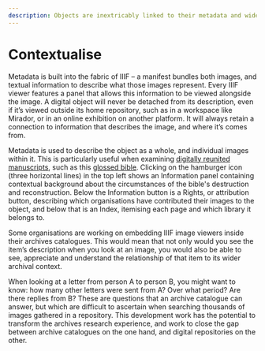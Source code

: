 ```yaml
---
description: Objects are inextricably linked to their metadata and wider archival context
---
```


# Contextualise

Metadata is built into the fabric of IIIF – a manifest bundles both images, and textual information to describe what those images represent. Every IIIF viewer features a panel that allows this information to be viewed alongside the image. A digital object will never be detached from its description, even if it’s viewed outside its home repository, such as in a workspace like Mirador, or in an online exhibition on another platform. It will always retain a connection to information that describes the image, and where it’s comes from.

Metadata is used to describe the object as a whole, and individual images within it. This is particularly useful when examining [digitally reunited manuscripts](reunify.md), such as this [glossed bible](https://projectmirador.org/embed/?iiif-content=https://dms-data.stanford.edu/data/manifests/Stanford/ege1/manifest.json). Clicking on the hamburger icon (three horizontal lines) in the top left shows an Information panel containing contextual background about the circumstances of the bible's destruction and reconstruction. Below the Information button is a Rights, or attribution button, describing which organisations have contributed their images to the object, and below that is an Index, itemising each page and which library it belongs to.

Some organisations are working on embedding IIIF image viewers inside their archives catalogues. This would mean that not only would you see the item’s description when you look at an image, you would also be able to see, appreciate and understand the relationship of that item to its wider archival context.&#x20;

When looking at a letter from person A to person B, you might want to know: how many other letters were sent from A? Over what period? Are there replies from B? These are questions that an archive catalogue can answer, but which are difficult to ascertain when searching thousands of images gathered in a repository. This development work has the potential to transform the archives research experience, and work to close the gap between archive catalogues on the one hand, and digital repositories on the other.
